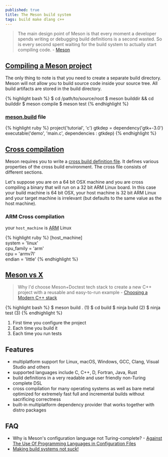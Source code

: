 ```yaml
---
published: true
title: The Meson build system
tags: build make dlang c++
---
```

> The main design point of Meson is that every moment a developer spends writing or debugging build definitions is a second wasted. So is every second spent waiting for the build system to actually start compiling code. - [Meson](https://mesonbuild.com/index.html)

## [Compiling a Meson project](https://mesonbuild.com/Quick-guide.html#compiling-a-meson-project)

The only thing to note is that you need to create a separate build directory. Meson will not allow you to build source code inside your source tree. All build artifacts are stored in the build directory.

{% highlight bash %}
$ cd /path/to/source/root
$ meson builddir && cd builddir
$ meson compile
$ meson test
{% endhighlight %}

### [meson.build](https://mesonbuild.com/Tutorial.html) file

{% highlight ruby %}
project('tutorial', 'c')
gtkdep = dependency('gtk+-3.0')
executable('demo', 'main.c', dependencies : gtkdep)
{% endhighlight %}

## [Cross compilation](https://mesonbuild.com/Cross-compilation.html)
Meson requires you to write a [cross build definition file](https://mesonbuild.com/Cross-compilation.html#cross-file-locations). It defines various properties of the cross build environment. The cross file consists of different sections.

Let's suppose you are on a 64 bit OSX machine and you are cross compiling a binary that will run on a 32 bit ARM Linux board. In this case your build machine is 64 bit OSX, your host machine is 32 bit ARM Linux and your target machine is irrelevant (but defaults to the same value as the host machine).

### ARM Cross compilation
your `host_machine` is [ARM](https://mesonbuild.com/Reference-tables.html#cpu-families) Linux

{% highlight ruby %}
[host_machine]               
system = 'linux'             
cpu_family = 'arm'           
cpu = 'armv7l'            
endian = 'little'
{% endhighlight %}

## [Meson vs X](https://en.wikipedia.org/wiki/Meson_(software)#Language)

> Why I'd choose Meson+Doctest tech stack to create a new C++ project with a reusable and easy-to-run example - [Choosing a Modern C++ stack](https://carlosvin.github.io/posts/choosing-modern-cpp-stack/en/)

{% highlight bash %}
$ meson build .  (1)
$ cd build
$ ninja build    (2)
$ ninja test     (3)
{% endhighlight %}

1. First time you configure the project
2. Each time you build it
3. Each time you run tests

## Features
- multiplatform support for Linux, macOS, Windows, GCC, Clang, Visual Studio and others
- supported languages include C, C++, D, Fortran, Java, Rust
- build definitions in a very readable and user friendly non-Turing complete DSL
- cross compilation for many operating systems as well as bare metal
optimized for extremely fast full and incremental builds without sacrificing correctness
- built-in multiplatform dependency provider that works together with distro packages

## FAQ
- Why is Meson's configuration language not Turing-complete? - [Against The Use Of Programming Languages in Configuration Files](https://taint.org/2011/02/18/001527a.html)
- [Making build systems not suck!](https://lca2015.linux.org.au/slides/140/meson-lca2015.pdf)
